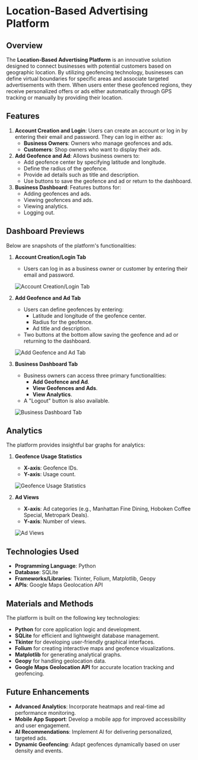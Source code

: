 # Location-Based Advertising Platform

## Overview  
The **Location-Based Advertising Platform** is an innovative solution designed to connect businesses with potential customers based on geographic location. By utilizing geofencing technology, businesses can define virtual boundaries for specific areas and associate targeted advertisements with them. When users enter these geofenced regions, they receive personalized offers or ads either automatically through GPS tracking or manually by providing their location.

## Features  
1. **Account Creation and Login**: Users can create an account or log in by entering their email and password. They can log in either as:
   - **Business Owners**: Owners who manage geofences and ads.
   - **Customers**: Shop owners who want to display their ads.  
2. **Add Geofence and Ad**: Allows business owners to:
   - Add geofence center by specifying latitude and longitude.
   - Define the radius of the geofence.
   - Provide ad details such as title and description.
   - Use buttons to save the geofence and ad or return to the dashboard.
3. **Business Dashboard**: Features buttons for:
   - Adding geofences and ads.
   - Viewing geofences and ads.
   - Viewing analytics.
   - Logging out.

## Dashboard Previews  
Below are snapshots of the platform's functionalities:  

1. **Account Creation/Login Tab**  
   - Users can log in as a business owner or customer by entering their email and password.  

   ![Account Creation/Login Tab](https://github.com/komal803/LOCATION-BASED-ADS-OFFER/blob/main/login_tab.jpg) <!-- Replace with your image path -->

2. **Add Geofence and Ad Tab**  
   - Users can define geofences by entering:
     - Latitude and longitude of the geofence center.
     - Radius for the geofence.
     - Ad title and description.  
   - Two buttons at the bottom allow saving the geofence and ad or returning to the dashboard.  

   ![Add Geofence and Ad Tab](https://github.com/komal803/LOCATION-BASED-ADS-OFFER/blob/main/geofence.jpg) <!-- Replace with your image path -->

3. **Business Dashboard Tab**  
   - Business owners can access three primary functionalities:
     - **Add Geofence and Ad**.
     - **View Geofences and Ads**.
     - **View Analytics**.  
   - A "Logout" button is also available.  

   ![Business Dashboard Tab](https://github.com/komal803/LOCATION-BASED-ADS-OFFER/blob/main/business.jpg) <!-- Replace with your image path -->

## Analytics  
The platform provides insightful bar graphs for analytics:

1. **Geofence Usage Statistics**  
   - **X-axis**: Geofence IDs.  
   - **Y-axis**: Usage count.  

   ![Geofence Usage Statistics](https://github.com/komal803/LOCATION-BASED-ADS-OFFER/blob/main/geofence_statistics.jpg) <!-- Replace with your image path -->

2. **Ad Views**  
   - **X-axis**: Ad categories (e.g., Manhattan Fine Dining, Hoboken Coffee Special, Metropark Deals).  
   - **Y-axis**: Number of views.  

   ![Ad Views](https://github.com/komal803/LOCATION-BASED-ADS-OFFER/blob/main/add_views.jpg) <!-- Replace with your image path -->

## Technologies Used  
- **Programming Language**: Python  
- **Database**: SQLite  
- **Frameworks/Libraries**: Tkinter, Folium, Matplotlib, Geopy  
- **APIs**: Google Maps Geolocation API  

## Materials and Methods  
The platform is built on the following key technologies:  
- **Python** for core application logic and development.  
- **SQLite** for efficient and lightweight database management.  
- **Tkinter** for developing user-friendly graphical interfaces.  
- **Folium** for creating interactive maps and geofence visualizations.  
- **Matplotlib** for generating analytical graphs.  
- **Geopy** for handling geolocation data.  
- **Google Maps Geolocation API** for accurate location tracking and geofencing.

## Future Enhancements  
- **Advanced Analytics**: Incorporate heatmaps and real-time ad performance monitoring.  
- **Mobile App Support**: Develop a mobile app for improved accessibility and user engagement.  
- **AI Recommendations**: Implement AI for delivering personalized, targeted ads.  
- **Dynamic Geofencing**: Adapt geofences dynamically based on user density and events.


